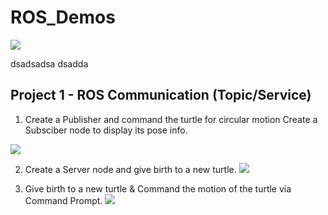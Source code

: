 # ROS_Demos

![](catkin_ws/RESULT%20IMAGES/Demo.gif)

dsadsadsa
dsadda
## Project 1 - ROS Communication (Topic/Service)
1. Create a Publisher and command the turtle for circular motion
   Create a Subsciber node to display its pose info.

![](demo1//catkin_ws/RESULT%20IMAGES/Demo.gif)

2. Create a Server node and give birth to a new turtle.
![](workspace/RESULT%20IMAGES/Demo.gif)

3. Give birth to a new turtle & Command the motion of the turtle via Command Prompt.
![](workspace/RESULT%20IMAGES/Demo.gif)

